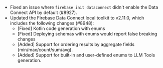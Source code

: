 - Fixed an issue where `firebase init dataconnect` didn't enable the Data Connect API by default (#8927).
- Updated the Firebase Data Connect local toolkit to v2.11.0, which includes the following changes (#8948):
  - [Fixed] Kotlin code generation with enums
  - [Fixed] Deploying schemas with enums would report false breaking changes
  - [Added] Support for ordering results by aggregate fields (min/max/count/sum/avg).
  - [Added] Support for built-in and user-defined enums to LLM Tools generation.
